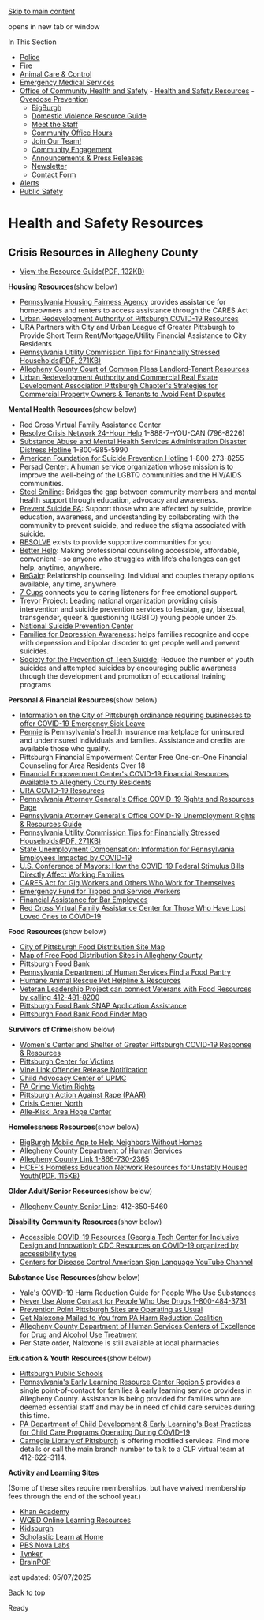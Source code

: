 [Skip to main content](https://www.pittsburghpa.gov/Safety/Office-of-Community-Health-and-Safety/Health-and-Safety-Resources#main-content)

opens in new tab or window

In This Section

- [Police](https://www.pittsburghpa.gov/Safety/Police)
- [Fire](https://www.pittsburghpa.gov/Safety/Fire)
- [Animal Care & Control](https://www.pittsburghpa.gov/Safety/Animal-Care-Control)
- [Emergency Medical Services](https://www.pittsburghpa.gov/Safety/Emergency-Medical-Services)
- [Office of Community Health and Safety](https://www.pittsburghpa.gov/Safety/Office-of-Community-Health-and-Safety)  - [Health and Safety Resources](https://www.pittsburghpa.gov/Safety/Office-of-Community-Health-and-Safety/Health-and-Safety-Resources)    - [Overdose Prevention](https://www.pittsburghpa.gov/Safety/Office-of-Community-Health-and-Safety/Health-and-Safety-Resources/Overdose-Prevention)
    - [BigBurgh](https://www.pittsburghpa.gov/Safety/Office-of-Community-Health-and-Safety/Health-and-Safety-Resources/BigBurgh)
    - [Domestic Violence Resource Guide](https://www.pittsburghpa.gov/Safety/Office-of-Community-Health-and-Safety/Health-and-Safety-Resources/Domestic-Violence-Resource-Guide)
  - [Meet the Staff](https://www.pittsburghpa.gov/Safety/Office-of-Community-Health-and-Safety/Meet-the-Staff)
  - [Community Office Hours](https://www.pittsburghpa.gov/Safety/Office-of-Community-Health-and-Safety/Community-Office-Hours)
  - [Join Our Team!](https://www.pittsburghpa.gov/Safety/Office-of-Community-Health-and-Safety/Join-Our-Team)
  - [Community Engagement](https://www.pittsburghpa.gov/Safety/Office-of-Community-Health-and-Safety/Community-Engagement)
  - [Announcements & Press Releases](https://www.pittsburghpa.gov/Safety/Office-of-Community-Health-and-Safety/Announcements-Press-Releases)
  - [Newsletter](https://www.pittsburghpa.gov/Safety/Office-of-Community-Health-and-Safety/Newsletter)
  - [Contact Form](https://www.pittsburghpa.gov/Safety/Office-of-Community-Health-and-Safety/Contact-Form)
- [Alerts](https://www.pittsburghpa.gov/Safety/Alerts)
- [Public Safety](https://www.pittsburghpa.gov/Safety/Public-Safety)

# Health and Safety Resources

## Crisis Resources in Allegheny County

- [View the Resource Guide(PDF, 132KB)](https://www.pittsburghpa.gov/files/assets/city/v/1/ochamps/documents/17995_ac_crisis_response_resources-1.pdf)

**Housing Resources**(show below)

- [Pennsylvania Housing Fairness Agency](https://www.phfa.org/) provides assistance for homeowners and renters to access assistance through the CARES Act
- [Urban Redevelopment Authority of Pittsburgh COVID-19 Resources](https://www.ura.org/)
- URA Partners with City and Urban League of Greater Pittsburgh to Provide Short Term Rent/Mortgage/Utility Financial Assistance to City Residents
- [Pennsylvania Utility Commission Tips for Financially Stressed Households(PDF, 271KB)](https://www.pittsburghpa.gov/files/assets/city/v/1/ochamps/documents/9136_puc-consumer-financial-tips-release_3-27-2020_final.pdf)
- [Allegheny County Court of Common Pleas Landlord-Tenant Resources](https://www.alleghenycourts.us/civil/about/housing-court/)
- [Urban Redevelopment Authority and Commercial Real Estate Development Association Pittsburgh Chapter's Strategies for Commercial Property Owners & Tenants to Avoid Rent Disputes](https://www.ura.org/media/W1siZiIsIjIwMjAvMDUvMDYvMXk0bWNjYzE1aF9TdHJhdGVnaWVzX2Zvcl9Db21tZXJjaWFsX1Byb3BlcnR5X093bmVyc19hbmRfVGVuYW50c190b19Bdm9pZF9SZW50X0ZvcmJlYXJhbmNlX0Rpc3B1dGVzLnBkZiJdXQ/Strategies%20for%20Commercial%20Property%20Owners%20and%20Tenants%20to%20Avoid%20Rent%20Forbearance%20Disputes.pdf)

**Mental Health Resources**(show below)

- [Red Cross Virtual Family Assistance Center](https://www.redcross.org/virtual-family-assistance-center.html)
- [Resolve Crisis Network 24-Hour Help](https://www.upmc.com/services/behavioral-health/resolve-crisis-services/services) 1-888-7-YOU-CAN (796-8226)
- [Substance Abuse and Mental Health Services Administration Disaster Distress Hotline](https://www.samhsa.gov/find-help/disaster-distress-helpline) 1-800-985-5990
- [American Foundation for Suicide Prevention Hotline](https://afsp.org/chapter/western-pennsylvania?fbclid=IwAR2X94qZOXCULmeN_Bl_2dQdp1NcIYlIVHQxekJS96YXpcEOqsoyMw19Y1M) 1-800-273-8255
- [Persad Center](https://persadcenter.org/): A human service organization whose mission is to improve the well-being of the LGBTQ communities and the HIV/AIDS communities.
- [Steel Smiling](https://www.steelsmilingpgh.org/): Bridges the gap between community members and mental health support through education, advocacy and awareness.
- [Prevent Suicide PA](https://www.preventsuicidepa.org/): Support those who are affected by suicide, provide education, awareness, and understanding by collaborating with the community to prevent suicide, and reduce the stigma associated with suicide.
- [RESOLVE](https://resolve.org/) exists to provide supportive communities for you
- [Better Help](https://www.betterhelp.com/): Making professional counseling accessible, affordable, convenient - so anyone who struggles with life’s challenges can get help, anytime, anywhere.
- [ReGain](https://www.regain.us/): Relationship counseling. Individual and couples therapy options available, any time, anywhere.
- [7 Cups](https://www.7cups.com/) connects you to caring listeners for free emotional support.
- [Trevor Project](https://www.thetrevorproject.org/): Leading national organization providing crisis intervention and suicide prevention services to lesbian, gay, bisexual, transgender, queer & questioning (LGBTQ) young people under 25.
- [National Suicide Prevention Center](https://www.sprc.org/)
- [Families for Depression Awareness](https://familyaware.org/): helps families recognize and cope with depression and bipolar disorder to get people well and prevent suicides.
- [Society for the Prevention of Teen Suicide](https://sptsusa.org/): Reduce the number of youth suicides and attempted suicides by encouraging public awareness through the development and promotion of educational training programs

**Personal & Financial Resources**(show below)

- [Information on the City of Pittsburgh ordinance requiring businesses to offer COVID-19 Emergency Sick Leave](https://www.pittsburghpa.gov/City-Government/Legal-Services/Office-of-Equal-Protection/Paid-Sick-Days-Act/Ordinance-and-Guidelines)
- [Pennie](https://pennie.com/) is Pennsylvania's health insurance marketplace for uninsured and underinsured individuals and families. Assistance and credits are available those who qualify.
- Pittsburgh Financial Empowerment Center Free One-on-One Financial Counseling for Area Residents Over 18
- [Financial Empowerment Center's COVID-19 Financial Resources Available to Allegheny County Residents](https://drive.google.com/file/d/1QucLgDhdEUG6XPKrNWKAaofArs08rQbI/view)
- [URA COVID-19 Resources](https://www.ura.org/media/W1siZiIsIjIwMjAvMDgvMDUvM2ZxdHVsZ2kwb19VUkFfU21hbGxfQnVzaW5lc3NfRGVjaXNpb25fVHJlZV84LjMuMjAucGRmIl1d/URA%20-%20Small%20Business%20Decision%20Tree%20-%208.3.20.pdf)
- [Pennsylvania Attorney General's Office COVID-19 Rights and Resources Page](https://www.attorneygeneral.gov/covid19/)
- [Pennsylvania Attorney General's Office COVID-19 Unemployment Rights & Resources Guide](https://www.attorneygeneral.gov/wp-content/uploads/2020/04/Unemployment-Rights-and-Resources-%E2%80%93-COVID-19.pdf)
- [Pennsylvania Utility Commission Tips for Financially Stressed Households(PDF, 271KB)](https://www.pittsburghpa.gov/files/assets/city/v/1/ochamps/documents/9136_puc-consumer-financial-tips-release_3-27-2020_final.pdf)
- [State Unemployment Compensation: Information for Pennsylvania Employees Impacted by COVID-19](https://www.uc.pa.gov/Documents/Information%20for%20Pennsylvania%20employees%20impacted%20by%20COVID-19_FINALv2.pdf)
- [U.S. Conference of Mayors: How the COVID-19 Federal Stimulus Bills Directly Affect Working Families](https://www.usmayors.org/2020/04/07/how-the-covid-19-federal-stimulus-bills-directly-affect-working-families/?fbclid=IwAR1Sah77m-aQ2UwhBn4rnpSXXtI5IeGKmKxUDOF0OyQY0hDwzUxLy7Pko4c)
- [CARES Act for Gig Workers and Others Who Work for Themselves](https://www.davispolk.com/files/the_cares_act_for_gig_workers_and_others_who_work_for_themselves.pdf)
- [Emergency Fund for Tipped and Service Workers](https://ofwemergencyfund.org/)
- [Financial Assistance for Bar Employees](https://www.usbgfoundation.org/covid-19-response)
- [Red Cross Virtual Family Assistance Center for Those Who Have Lost Loved Ones to COVID-19](https://www.redcross.org/virtual-family-assistance-center.html)

**Food Resources**(show below)

- [City of Pittsburgh Food Distribution Site Map](https://pittsburghpa.maps.arcgis.com/apps/webappviewer/index.html?id=3e3ffabfd15d42d1881668a926e2b12d)
- [Map of Free Food Distribution Sites in Allegheny County](https://alcogis.maps.arcgis.com/apps/MapSeries/index.html?appid=abaca148492b47a7ad0d5a71f5d2c5e8&fbclid=IwAR2fm3OnJy-PyhvN7BadV2i684Ir99YMlFbdcHqDcQI2tpklOT76Lwk5JeA)
- [Pittsburgh Food Bank](https://www.pittsburghfoodbank.org/)
- [Pennsylvania Department of Human Services Find a Food Pantry](https://www.dhs.pa.gov/about/Ending-Hunger/Pages/Food-Pantries.aspx)
- [Humane Animal Rescue Pet Helpline & Resources](https://www.humaneanimalrescue.org/programs-services/pet-helpline-resources/)
- [Veteran Leadership Project can connect Veterans with Food Resources by calling 412-481-8200](https://www.veteransleadershipprogram.org/)
- [Pittsburgh Food Bank SNAP Application Assistance](https://pittsburghfoodbank.org/what-we-do/individuals-families/snap-and-life-stabilization-services/snap/)
- [Pittsburgh Food Bank Food Finder Map](https://findfood.pittsburghfoodbank.org/s/?_ga=2.149367414.1120790652.1640116003-737878389.1636995536)

**Survivors of Crime**(show below)

- [Women's Center and Shelter of Greater Pittsburgh COVID-19 Response & Resources](https://www.wcspittsburgh.org/covid/)
- [Pittsburgh Center for Victims](https://www.centerforvictims.org/)
- [Vine Link Offender Release Notification](https://vinelink.com/classic/#/search)
- [Child Advocacy Center of UPMC](https://www.chp.edu/our-services/child-advocacy-center)
- [PA Crime Victim Rights](https://pcv.pccd.pa.gov/available-services/Pages/Your-Detailed-Rights-As-A-Crime-Victim.aspx)
- [Pittsburgh Action Against Rape (PAAR)](https://paar.net/)
- [Crisis Center North](https://www.crisiscenternorth.org/)
- [Alle-Kiski Area Hope Center](https://www.akhopecenter.org/)

**Homelessness Resources**(show below)

- [BigBurgh](https://www.bigburgh.com/) [Mobile App to Help Neighbors Without Homes](https://www.bigburgh.com/)
- [Allegheny County Department of Human Services](https://www.alleghenycounty.us/human-services/index.aspx)
- [Allegheny County Link 1-866-730-2365](https://www.alleghenycounty.us/Human-Services/About/Contact/Allegheny-Link.aspx)
- [HCEF's Homeless Education Network Resources for Unstably Housed Youth(PDF, 115KB)](https://www.pittsburghpa.gov/files/assets/city/v/1/ochamps/documents/9126_hen_meeting__report_3.26.2020.pdf)

**Older Adult/Senior Resources**(show below)

- [Allegheny County Senior Line](https://www.alleghenycounty.us/Human-Services/About/Contact/SeniorLine.aspx): 412-350-5460

**Disability Community Resources**(show below)

- [Accessible COVID-19 Resources (Georgia Tech Center for Inclusive Design and Innovation): CDC Resources on COVID-19 organized by accessibility type](https://cidi.gatech.edu/covid)
- [Centers for Disease Control American Sign Language YouTube Channel](https://www.youtube.com/playlist?list=PLvrp9iOILTQatwnqm61jqFrsfUB4RKh6J)

**Substance Use Resources**(show below)

- Yale's COVID-19 Harm Reduction Guide for People Who Use Substances
- [Never Use Alone Contact for People Who Use Drugs 1-800-484-3731](https://neverusealone.com/)
- [Prevention Point Pittsburgh Sites are Operating as Usual](https://www.pppgh.org/)
- [Get Naloxone Mailed to You from PA Harm Reduction Coalition](https://www.paharmreduction.org/naloxone)
- [Allegheny County Department of Human Services Centers of Excellence for Drug and Alcohol Use Treatment](https://www.alleghenycounty.us/Government/County-Jail/Programs-and-Services/Drug-and-Alcohol-Programs)
- Per State order, Naloxone is still available at local pharmacies

**Education & Youth Resources**(show below)

- [Pittsburgh Public Schools](https://www.pghschools.org/)
- [Pennsylvania's Early Learning Resource Center Region 5](https://elrc5.alleghenycounty.us/news/pa-department-of-health-coronavirus-reminders) provides a single point-of-contact for families & early learning service providers in Allegheny County. Assistance is being provided for families who are deemed essential staff and may be in need of child care services during this time.
- [PA Department of Child Development & Early Learning's Best Practices for Child Care Programs Operating During COVID-19](https://static1.squarespace.com/static/5d0a5e1d5609c000019a026a/t/5e7e2ecd86693d3dccebf2f0/1585327824994/COVID19.ChildCarePractices.ELRCregion5.pdf)
- [Carnegie Library of Pittsburgh](https://www.carnegielibrary.org/reopening/) is offering modified services. Find more details or call the main branch number to talk to a CLP virtual team at 412-622-3114.

**Activity and Learning Sites**

(Some of these sites require memberships, but have waived membership fees through the end of the school year.)

- [Khan Academy](https://www.khanacademy.org/)
- [WQED Online Learning Resources](https://www.wqed.org/education/online-learning-resources)
- [Kidsburgh](https://www.kidsburgh.org/)
- [Scholastic Learn at Home](https://classroommagazines.scholastic.com/support/learnathome.html)
- [PBS Nova Labs](https://www.pbs.org/wgbh/nova/labs/)
- [Tynker](https://www.tynker.com/)
- [BrainPOP](https://go.brainpop.com/)

last updated: 05/07/2025

[Back to top](https://www.pittsburghpa.gov/Safety/Office-of-Community-Health-and-Safety/Health-and-Safety-Resources#body-top)

Ready
